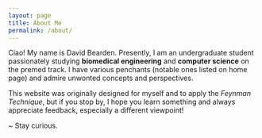 ```yaml
---
layout: page
title: About Me
permalink: /about/
---
```

Ciao! My name is David Bearden. Presently, I am an undergraduate student passionately studying **biomedical engineering** and **computer science** on the premed track. I have various penchants (notable ones listed on home page) and admire unwonted concepts and perspectives.

This website was originally designed for myself and to apply the *Feynman Technique*, but if you stop by, I hope you learn something and always appreciate feedback, especially a different viewpoint!

~ Stay curious.
